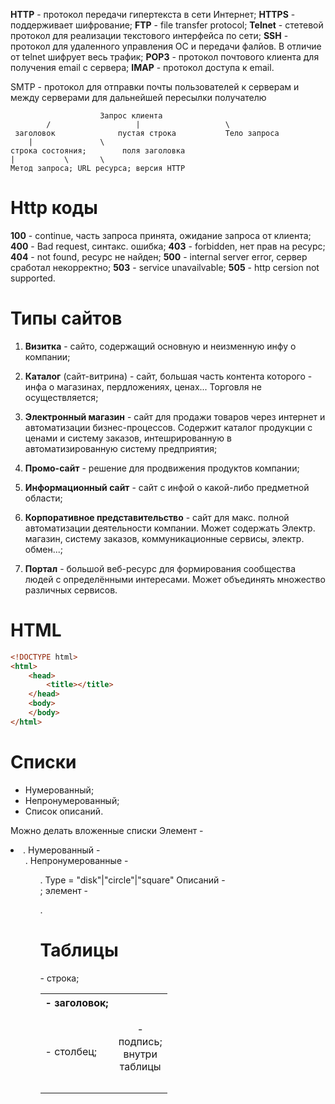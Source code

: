 **HTTP** - протокол передачи гипертекста в сети Интернет;
**HTTPS** - поддерживает шифрование;
**FTP** - file transfer protocol;
**Telnet** - стетевой протокол для реализации текстового интерфейса по сети;
**SSH** - протокол для удаленного управления ОС и передачи фалйов. В отличие от telnet шифрует весь трафик;
**POP3** - протокол почтового клиента для получения email с сервера;
**IMAP** - протокол доступа к email.

SMTP - протокол для отправки почты пользователей к серверам и между серверами для дальнейшей пересылки получателю

						Запрос клиента 
			/					|					\
	 заголовок 				пустая строка 			Тело запроса
	 	|				\
	строка состояния; 		 поля заголовка
	|			\		\
	Метод запроса; URL ресурса; версия HTTP

# Http коды
**100** - continue, часть запроса принята, ожидание запроса от клиента;
**400** - Bad request, синтакс. ошибка;
**403** - forbidden, нет прав на ресурс;
**404** - not found, ресурс не найден;
**500** - internal server error, сервер сработал некорректно;
**503** - service unavailvable;
**505** - http cersion not supported.

# Типы сайтов

1. **Визитка** - сайто, содержащий основную и неизменную инфу о компании;

2. **Каталог** (сайт-витрина) - сайт, большая часть контента которого - инфа о магазинах, пердложениях, ценах... Торговля не осуществляется;
3. **Электронный магазин** - сайт для продажи товаров через интернет и автоматизации бизнес-процессов. Содержит каталог продукции с ценами и систему заказов, интешрированную в автоматизированную систему предприятия;
4. **Промо-сайт** - решение для продвижения продуктов компании;
5. **Информационный сайт** - сайт с инфой о какой-либо предметной области;
6. **Корпоративное представительство** - сайт для макс. полной автоматизации деятельности компании. Может содержать Электр. магазин, систему заказов, коммуникационные сервисы, электр. обмен...;
7. **Портал** - большой веб-ресурс для формирования сообщества людей с определёнными интересами. Может объединять множество различных сервисов.

# HTML

```html
<!DOCTYPE html>
<html>
	<head>
		<title></title>
	</head>
	<body>
	</body>
</html>
```

# Списки

- Нумерованный;
- Непронумерованный;
- Список описаний.

Можно делать вложенные списки
Элемент - <li>.
Нумерованный - <ol>. 
Непронумерованные - <ul>. Type = "disk"|"circle"|"square"
Описаний - <dt>; элемент - <dl>.

# Таблицы

<table>
<th> - заголовок; <tr> - строка; <td> - столбец;
<td align="left|right|justify|bleedleft|bleedright">
<table width="50%|50">
<caption> - подпись; внутри таблицы